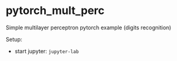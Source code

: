 # pytorch_mult_perc
Simple multilayer perceptron pytorch example (digits recognition)

Setup:
* start jupyter:
    `jupyter-lab`
